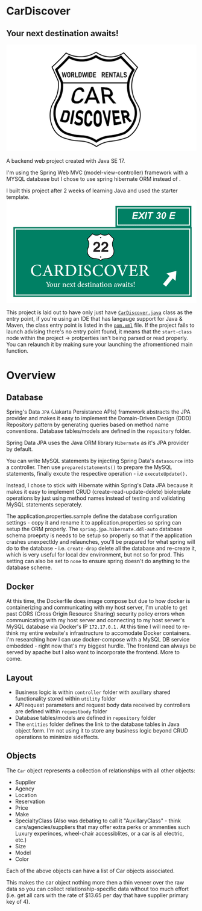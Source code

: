 # CarDiscover
## Your next destination awaits!
![Logo](./src/main/resources/Logo/LogoWhiteBg.png)

A backend web project created with Java SE 17.

I'm using the Spring Web MVC (model-view-controller) framework with a MYSQL database but I chose to use spring hibernate ORM instead of .

I built this project after 2 weeks of learning Java and used the starter template.
![LogoWithTagline](./src/main/resources/Logo/LogoLargeWithTagline.png)


This project is laid out to have only just have [`CarDiscover.java`](./src/main/java/com/abdi/cardiscover/CarDiscover.java) class as the entry point, if you're using an IDE that has langauge support for Java & Maven, the class entry point is listed in the [`pom.xml`](./pom.xml) file. If the project fails to launch advising there's no entry point found, it means that the `start-class` node within the project -> protperties isn't being parsed or read properly. You can relaunch it by making sure your launching the afromentioned main function. 

# Overview
## Database

Spring's Data `JPA` (Jakarta Persistance APIs) framework abstracts the JPA provider and makes it easy to implement the Domain-Driven Design (DDD) Repository pattern by generating queries based on method name conventions. Database tables/models are defined in the `repository` folder. 

Spring Data JPA uses the Java ORM library `Hibernate` as it's JPA provider by default. 

You can write MySQL statements by injecting Spring Data's `datasource` into a controller. Then use `preparedstatements()` to prepare the MySQL statements, finally excute the respective operation - i.e `executeUpdate().` 

Instead, I chose to stick with Hibernate within Spring's Data JPA because it makes it easy to implement CRUD (create-read-update-delete) biolerplate operations by just using method names instead of testing and validating MySQL statements seperately. 

The application.properties.sample define the database configuration settings - copy it and rename it to application.properties so spring can setup the ORM properly. The `spring.jpa.hibernate.ddl-auto` database schema proeprty is needs to be setup so properly so that if the application crashes unexpectldy and relaunches, you'll be prapared for what spring will do to the database - i.e. `create-drop` delete all the database and re-create it, which is very useful for local dev environment, but not so for prod. This setting can also be set to `none` to ensure spring doesn't do anything to the database scheme.

## Docker
At this time, the Dockerfile does image compose but due to how docker is containerizing and communicating with my host server, I'm unable to get past CORS (Cross Origin Resource Sharing) security policy errors when communicating with my host server and connecting to my host server's MySQL database via Docker's IP `172.17.0.1.` At this time I will need to re-think my entire website's infrastructure to accomodate Docker containers. I'm researching how I can use docker-compose with a MySQL DB service embedded - right now that's my biggest hurdle. The frontend can always be served by apache but I also want to incorporate the frontend. More to come.

## Layout
* Business logic is within `controller` folder with axuillary shared functionality stored within `utility` folder
* API request parameters and request body data received by controllers are defined within `requestbody` folder
* Database tables/models are defined in `repository` folder
* The `entities` folder defines the link to the database tables in Java object form. I'm not using it to store any business logic beyond CRUD operations to minimize sideffects.

## Objects
The `Car` object represents a collection of relationships with all other objects:
* Supplier
* Agency
* Location
* Reservation
* Price
* Make
* SpecialtyClass (Also was debating to call it "AuxillaryClass" - think cars/agencies/suppliers that may offer extra perks or ammenties such Luxury experinces, wheel-chair accessiblites, or a car is all electric, etc.)
* Size
* Model
* Color

Each of the above objects can have a list of Car objects associated. 

This makes the car object nothing more then a thin veneer over the raw data so you can collect relationship-specific data without too much effort (i.e. get all cars with the rate of $13.65 per day that have supplier primary key of 4). 

